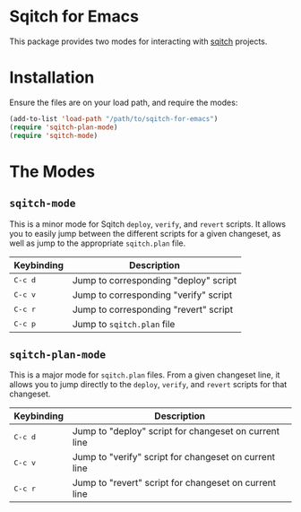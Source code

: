 Sqitch for Emacs
================

This package provides two modes for interacting with [sqitch](http://www.sqitch.org) projects.

# Installation

Ensure the files are on your load path, and require the modes:

``` el
(add-to-list 'load-path "/path/to/sqitch-for-emacs")
(require 'sqitch-plan-mode)
(require 'sqitch-mode)
```

# The Modes

## `sqitch-mode`

This is a minor mode for Sqitch `deploy`, `verify`, and `revert`
scripts. It allows you to easily jump between the different scripts
for a given changeset, as well as jump to the appropriate
`sqitch.plan` file.

Keybinding      | Description
----------------|---------------------
<kbd>C-c d</kbd>| Jump to corresponding "deploy" script
<kbd>C-c v</kbd>| Jump to corresponding "verify" script
<kbd>C-c r</kbd>| Jump to corresponding "revert" script
<kbd>C-c p</kbd>| Jump to `sqitch.plan` file

## `sqitch-plan-mode`

This is a major mode for `sqitch.plan` files. From a given changeset
line, it allows you to jump directly to the `deploy`, `verify`, and
`revert` scripts for that changeset.

Keybinding      | Description
----------------|---------------------
<kbd>C-c d</kbd>| Jump to "deploy" script for changeset on current line
<kbd>C-c v</kbd>| Jump to "verify" script for changeset on current line
<kbd>C-c r</kbd>| Jump to "revert" script for changeset on current line
